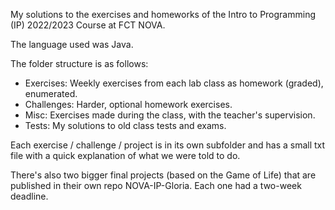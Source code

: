 My solutions to the exercises and homeworks of the Intro to Programming (IP) 2022/2023 Course at FCT NOVA.

The language used was Java.

The folder structure is as follows:

- Exercises: Weekly exercises from each lab class as homework (graded), enumerated.
- Challenges: Harder, optional homework exercises.
- Misc: Exercises made during the class, with the teacher's supervision.
- Tests: My solutions to old class tests and exams.

Each exercise / challenge / project is in its own subfolder and has a small txt file with a quick explanation of what we were told to do.

There's also two bigger final projects (based on the Game of Life) that are published in their own repo NOVA-IP-Gloria. Each one had a two-week deadline.